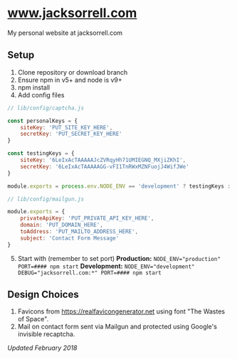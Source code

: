 # www.jacksorrell.com
My personal website at jacksorrell.com

## Setup
1. Clone repository or download branch
2. Ensure npm in v5+ and node is v9+
3. npm install
4. Add config files
```javascript
// lib/config/captcha.js

const personalKeys = {
	siteKey: 'PUT_SITE_KEY_HERE',
	secretKey: 'PUT_SECRET_KEY_HERE'
}

const testingKeys = {
	siteKey: '6LeIxAcTAAAAAJcZVRqyHh71UMIEGNQ_MXjiZKhI',
	secretKey: '6LeIxAcTAAAAAGG-vFI1TnRWxMZNFuojJ4WifJWe'
}

module.exports = process.env.NODE_ENV == 'development' ? testingKeys : personalKeys;
```
```javascript
// lib/config/mailgun.js

module.exports = {
	privateApiKey: 'PUT_PRIVATE_API_KEY_HERE',
	domain: 'PUT_DOMAIN_HERE',
	toAddress: 'PUT_MAILTO_ADDRESS_HERE',
	subject: 'Contact Form Message'
}
```
5. Start with (remember to set port)
**Production:** `NODE_ENV="production" PORT=#### npm start`
**Development:** `NODE_ENV="development" DEBUG="jacksorrell.com:*" PORT=#### npm start`


## Design Choices
1. Favicons from https://realfavicongenerator.net using font "The Wastes of Space".
2. Mail on contact form sent via Mailgun and protected using Google's invisible recaptcha.



*Updated February 2018*
